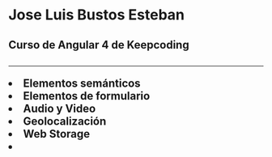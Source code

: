 <h1>Jose Luis Bustos Esteban</h1>
<h2>
Curso de Angular 4 de Keepcoding
<h2>
<hr>
<lu>
    <li>Elementos semánticos</li>
    <li>Elementos de formulario</li>
    <li>Audio y Video</li>
    <li>Geolocalización</li>
    <li>Web Storage</li>
    <li></li>

</lu>


